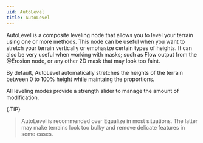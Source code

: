 ```yaml
---
uid: AutoLevel
title: AutoLevel
---
```


AutoLevel is a composite leveling node that allows you to level your terrain using one or more methods. This node can be useful when you want to stretch your terrain vertically or emphasize certain types of heights. It can also be very useful when working with masks; such as Flow output from the @Erosion node, or any other 2D mask that may look too faint.

By default, AutoLevel automatically stretches the heights of the terrain between 0 to 100% height while maintaing the proportions.

All leveling modes provide a strength slider to manage the amount of modification.

{.TIP} 
> AutoLevel is recommended over Equalize in most situations. The latter may make terrains look too bulky and remove delicate features in some cases.


